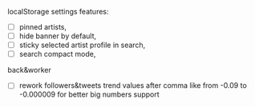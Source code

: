 localStorage settings features:

- [ ] pinned artists,
- [ ] hide banner by default,
- [ ] sticky selected artist profile in search,
- [ ] search compact mode,

back&worker

- [ ] rework followers&tweets trend values after comma like from -0.09 to -0.000009 for better big numbers support

